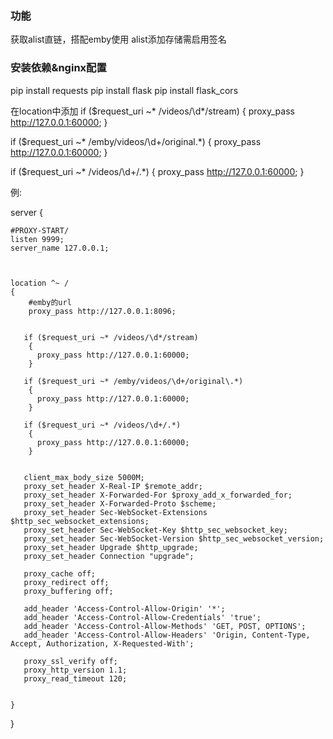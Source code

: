 ### 功能

获取alist直链，搭配emby使用
alist添加存储需启用签名


### 安装依赖&nginx配置

pip install requests
pip install flask
pip install flask_cors


在location中添加
if ($request_uri ~* /videos/\d*/stream)
{
    proxy_pass http://127.0.0.1:60000;
}

if ($request_uri ~* /emby/videos/\d+/original\.*)
{
    proxy_pass http://127.0.0.1:60000;
}

if ($request_uri ~* /videos/\d+/.*)
{
    proxy_pass http://127.0.0.1:60000;
}



例:

server
{
	
	#PROXY-START/
	listen 9999;
	server_name 127.0.0.1;
	

	
	location ^~ /
	{
        #emby的url
	    proxy_pass http://127.0.0.1:8096;
	    
    
	   if ($request_uri ~* /videos/\d*/stream)
	    {
	      proxy_pass http://127.0.0.1:60000;
	    }

	   if ($request_uri ~* /emby/videos/\d+/original\.*)
	    {
	      proxy_pass http://127.0.0.1:60000;
	    }

	   if ($request_uri ~* /videos/\d+/.*)
	    {
	      proxy_pass http://127.0.0.1:60000;
	    }


	   client_max_body_size 5000M;
	   proxy_set_header X-Real-IP $remote_addr;
	   proxy_set_header X-Forwarded-For $proxy_add_x_forwarded_for;
	   proxy_set_header X-Forwarded-Proto $scheme;
	   proxy_set_header Sec-WebSocket-Extensions $http_sec_websocket_extensions;
	   proxy_set_header Sec-WebSocket-Key $http_sec_websocket_key;
	   proxy_set_header Sec-WebSocket-Version $http_sec_websocket_version;
       proxy_set_header Upgrade $http_upgrade;
	   proxy_set_header Connection "upgrade";

	   proxy_cache off;
	   proxy_redirect off;
	   proxy_buffering off;

       add_header 'Access-Control-Allow-Origin' '*';
       add_header 'Access-Control-Allow-Credentials' 'true';
       add_header 'Access-Control-Allow-Methods' 'GET, POST, OPTIONS';
       add_header 'Access-Control-Allow-Headers' 'Origin, Content-Type, Accept, Authorization, X-Requested-With';
        
	   proxy_ssl_verify off;
	   proxy_http_version 1.1;
	   proxy_read_timeout 120;
	
	
	}

}